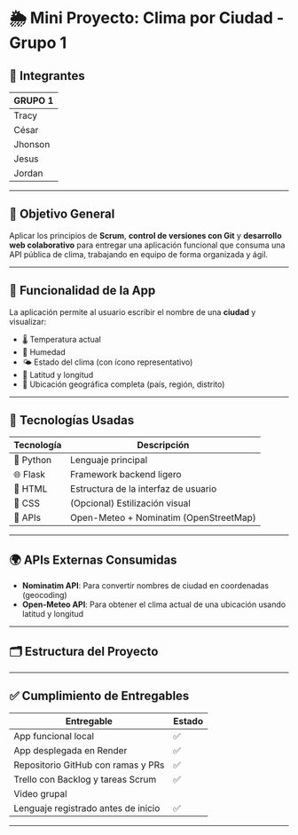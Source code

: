 # 🌦️ Mini Proyecto: Clima por Ciudad - Grupo 1

## 👥 Integrantes

|         GRUPO 1         |
|-------------------------|
| Tracy   | Scrum Master  |
| César   | Product Owner |
| Jhonson | Developer     |
| Jesus   | Developer     |
| Jordan  | Developer     |

---

## 🎯 Objetivo General

Aplicar los principios de **Scrum**, **control de versiones con Git** y **desarrollo web colaborativo** para entregar una aplicación funcional que consuma una API pública de clima, trabajando en equipo de forma organizada y ágil.

---

## 🔧 Funcionalidad de la App

La aplicación permite al usuario escribir el nombre de una **ciudad** y visualizar:

- 🌡️ Temperatura actual
- 💨 Humedad
- 🌤️ Estado del clima (con ícono representativo)
- 📍 Latitud y longitud
- 📌 Ubicación geográfica completa (país, región, distrito)

---

## 🧠 Tecnologías Usadas

| Tecnología     | Descripción                             |
|----------------|-----------------------------------------|
| 🐍 Python      | Lenguaje principal                      |
| 🌐 Flask       | Framework backend ligero                |
| 🧾 HTML        | Estructura de la interfaz de usuario    |
| 🎨 CSS         | (Opcional) Estilización visual          |
| 📡 APIs        | Open-Meteo + Nominatim (OpenStreetMap) |

---

## 🌍 APIs Externas Consumidas

- **Nominatim API**: Para convertir nombres de ciudad en coordenadas (geocoding)
- **Open-Meteo API**: Para obtener el clima actual de una ubicación usando latitud y longitud

---

## 🗂️ Estructura del Proyecto

---

## ✅ Cumplimiento de Entregables

| Entregable	                        | Estado  |
|---------------------------------------|---------|
|  App funcional local	                |   ✅   |
|  App desplegada en Render	            |   ✅   |
|  Repositorio GitHub con ramas y PRs	|   ✅   |
|  Trello con Backlog y tareas Scrum	|   ✅   | 
|  Video grupal	                        |        |
|  Lenguaje registrado antes de inicio	|   ✅   |

---